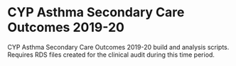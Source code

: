 # CYP Asthma Secondary Care Outcomes 2019-20
CYP Asthma Secondary Care Outcomes 2019-20 build and analysis scripts. Requires RDS files created for the clinical audit during this time period.
